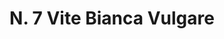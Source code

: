 ---
title: "N. 7 Vite Bianca Vulgare"
permalink: "/edition/plant007/"
plant-name: "N. 7"
plant-number: "007"
plant-xml: "/assets/xml/plant007.xml"
plant-img1: "/assets/img/plant007_verso.jpg"
plant-img2: "/assets/img/plant007.jpg"
plant-title: "N. 7 Vite Bianca Vulgare"
plant-wfo-link: ""
plant-kew-link: ""
plant-taxon-content: ""
layout: single-xml
---